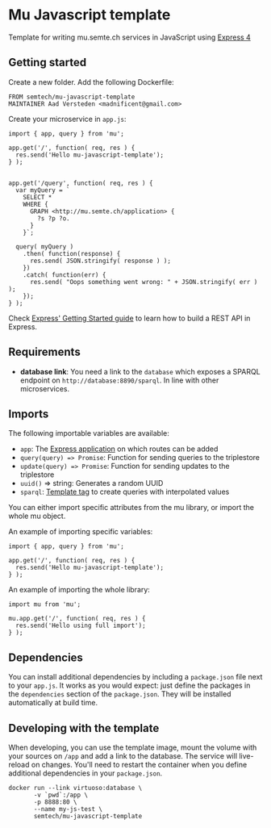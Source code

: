 # Mu Javascript template

Template for writing mu.semte.ch services in JavaScript using [Express 4](https://expressjs.com/)

## Getting started

Create a new folder.  Add the following Dockerfile:

    FROM semtech/mu-javascript-template
    MAINTAINER Aad Versteden <madnificent@gmail.com>

Create your microservice in `app.js`:

    import { app, query } from 'mu';
    
    app.get('/', function( req, res ) {
      res.send('Hello mu-javascript-template');
    } );


    app.get('/query', function( req, res ) {
      var myQuery = `
        SELECT *
        WHERE {
          GRAPH <http://mu.semte.ch/application> {
            ?s ?p ?o.
          }
        }`;

      query( myQuery )
        .then( function(response) {
          res.send( JSON.stringify( response ) );
        })
        .catch( function(err) {
          res.send( "Oops something went wrong: " + JSON.stringify( err ) );
        });
    } );

Check [Express' Getting Started guide](https://expressjs.com/en/starter/basic-routing.html) to learn how to build a REST API in Express.
    
## Requirements

  - **database link**: You need a link to the `database` which exposes a SPARQL endpoint on `http://database:8890/sparql`.  In line with other microservices.

## Imports

The following importable variables are available:

  - `app`: The [Express application](https://expressjs.com/en/guide/routing.html) on which routes can be added
  - `query(query) => Promise`: Function for sending queries to the triplestore
  - `update(query) => Promise`: Function for sending updates to the triplestore
  - `uuid()` => string: Generates a random UUID
  - `sparql`: [Template tag](https://www.npmjs.com/package/sparql-client-2#using-the-sparql-template-tag) to create queries with interpolated values

You can either import specific attributes from the mu library, or import the whole mu object.

An example of importing specific variables:

    import { app, query } from 'mu';
    
    app.get('/', function( req, res ) {
      res.send('Hello mu-javascript-template');
    } );

An example of importing the whole library:

    import mu from 'mu';
    
    mu.app.get('/', function( req, res ) {
      res.send('Hello using full import');
    } );

## Dependencies

You can install additional dependencies by including a `package.json` file next to your `app.js`. It works as you would expect: just define the packages in the `dependencies` section of the `package.json`. They will be installed automatically at build time. 

## Developing with the template

When developing, you can use the template image, mount the volume with your sources on `/app` and add a link to the database. The service will live-reload on changes. You'll need to restart the container when you define additional dependencies in your `package.json`.

    docker run --link virtuoso:database \
           -v `pwd`:/app \
           -p 8888:80 \
           --name my-js-test \
           semtech/mu-javascript-template


